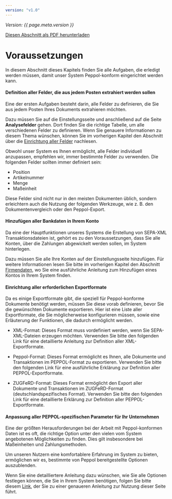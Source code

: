 ```yaml
---
version: "v1.0"
---
```


<span class="version-label">*Version: {{ page.meta.version }}*</span>

<div class="no-pdf">
  <a class="md-button print-button" href="../pdfs/Peppol-Prerequisites.pdf.pdf" target="_blank">
    Diesen Abschnitt als PDF herunterladen
  </a>
</div>


# Voraussetzungen

In diesem Abschnitt dieses Kapitels finden Sie alle Aufgaben, die
erledigt werden müssen, damit unser System Peppol-konform eingerichtet
werden kann.

#### Definition aller Felder, die aus jedem Posten extrahiert werden sollen

Eine der ersten Aufgaben besteht darin, alle Felder zu definieren, die
Sie aus jedem Posten Ihres Dokuments extrahieren möchten.

Dazu müssen Sie auf die Einstellungsseite und anschließend auf die Seite
**Analysefelder** gehen. Dort finden Sie die richtige Tabelle, um alle
verschiedenen Felder zu definieren. Wenn Sie genauere Informationen zu
diesem Thema wünschen, können Sie im vorherigen Kapitel den Abschnitt
über die [Einrichtung aller Felder](../System%20Overview/Settings.md#analysis-fields) nachlesen.

Obwohl unser System es Ihnen ermöglicht, alle Felder individuell
anzupassen, empfehlen wir, immer bestimmte Felder zu verwenden. Die
folgenden Felder sollten immer definiert sein:

-   Position
-   Artikelnummer
-   Menge
-   Maßeinheit

Diese Felder sind nicht nur in den meisten Dokumenten üblich, sondern
erleichtern auch die Nutzung der folgenden Werkzeuge, wie z. B. den
Dokumentenvergleich oder den Peppol-Export.

#### Hinzufügen aller Bankdaten in Ihrem Konto

Da eine der Hauptfunktionen unseres Systems die Erstellung von SEPA-XML
Transaktionsdateien ist, gehört es zu den Voraussetzungen, dass Sie
alle Konten, über die Zahlungen abgewickelt werden sollen, im System
hinterlegen.

Dazu müssen Sie alle Ihre Konten auf der Einstellungsseite hinzufügen.
Für weitere Informationen lesen Sie bitte im vorherigen Kapitel den
Abschnitt [Firmendaten](../System%20Overview/Settings.md#company-data), wo Sie eine ausführliche Anleitung zum Hinzufügen
eines Kontos in Ihrem System finden.

#### Einrichtung aller erforderlichen Exportformate

Da es einige Exportformate gibt, die speziell für Peppol-konforme
Dokumente benötigt werden, müssen Sie diese vorab definieren, bevor Sie
die gewünschten Dokumente exportieren. Hier ist eine Liste aller
Exportformate, die Sie möglicherweise konfigurieren müssen, sowie eine
Erläuterung der Funktionen, die dadurch ermöglicht werden.

-   XML-Format: Dieses Format muss vordefiniert werden, wenn Sie SEPA-XML-Dateien
    erzeugen möchten. Verwenden Sie bitte den folgenden Link für eine
    detaillierte Anleitung zur Definition aller XML-Exportformate.

-   Peppol-Format: Dieses Format ermöglicht es Ihnen, alle Dokumente und
    Transaktionen im PEPPOL-Format zu exportieren. Verwenden Sie bitte
    den folgenden Link für eine ausführliche Erklärung zur Definition
    aller PEPPOL-Exportformate.

-   ZUGFeRD-Format: Dieses Format ermöglicht den Export aller Dokumente
    und Transaktionen im ZUGFeRD-Format (deutschlandspezifisches Format).
    Verwenden Sie bitte den folgenden Link für eine detaillierte
    Erklärung zur Definition aller PEPPOL-Exportformate.

#### Anpassung aller PEPPOL-spezifischen Parameter für Ihr Unternehmen

Eine der größten Herausforderungen bei der Arbeit mit
Peppol-konformen Daten ist es oft, die richtige Option unter den vielen
vom System angebotenen Möglichkeiten zu finden. Dies gilt insbesondere
bei Maßeinheiten und Zahlungsmethoden.

Um unseren Nutzern eine komfortablere Erfahrung im System zu bieten,
ermöglichen wir es, bestimmte von Peppol bereitgestellte Optionen
auszublenden.

Wenn Sie eine detailliertere Anleitung dazu wünschen, wie Sie alle
Optionen festlegen können, die Sie in Ihrem System benötigen, folgen Sie
bitte diesem [Link](../System%20Overview/Settings.md#peppol), der Sie zu einer genaueren Anleitung zur Nutzung dieser Seite führt.
